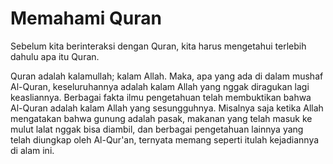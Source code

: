 # Memahami Quran

Sebelum kita berinteraksi dengan Quran, kita harus mengetahui terlebih dahulu apa itu Quran.

Quran adalah kalamullah; kalam Allah. Maka, apa yang ada di dalam mushaf Al-Quran, keseluruhannya adalah kalam Allah yang nggak diragukan lagi keasliannya. Berbagai fakta ilmu pengetahuan telah membuktikan bahwa Al-Quran adalah kalam Allah yang sesungguhnya. Misalnya saja ketika Allah mengatakan bahwa gunung adalah pasak, makanan yang telah masuk ke mulut lalat nggak bisa diambil, dan berbagai pengetahuan lainnya yang telah diungkap oleh Al-Qur'an, ternyata memang seperti itulah kejadiannya di alam ini.